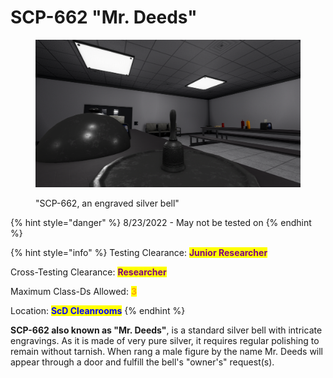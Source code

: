 # SCP-662 "Mr. Deeds"

<figure><img src="../../../.gitbook/assets/image (1).png" alt=""><figcaption><p>"SCP-662, an engraved silver bell"</p></figcaption></figure>

{% hint style="danger" %}
8/23/2022 - May not be tested on
{% endhint %}

{% hint style="info" %}
Testing Clearance: <mark style="color:purple;">**Junior Researcher**</mark>

Cross-Testing Clearance: <mark style="color:purple;">**Researcher**</mark>

Maximum Class-Ds Allowed: <mark style="color:orange;">**3**</mark>

Location: <mark style="color:blue;">**ScD Cleanrooms**</mark>
{% endhint %}

**SCP-662 also known as "Mr. Deeds"**, is a standard silver bell with intricate engravings. As it is made of very pure silver, it requires regular polishing to remain without tarnish. When rang a male figure by the name Mr. Deeds will appear through a door and fulfill the bell's "owner's" request(s).
